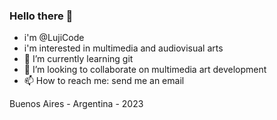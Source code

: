 ### Hello there 👋
- i'm @LujiCode
- i'm interested in multimedia and audiovisual arts
- 🌱 I’m currently learning git
- 👯 I’m looking to collaborate on multimedia art development
- 📫 How to reach me: send me an email

Buenos Aires - Argentina - 2023


<!--
**LujiCode/LujiCode** is a ✨ _special_ ✨ repository because its `README.md` (this file) appears on your GitHub profile.

Here are some ideas to get you started:

- 🤔 I’m looking for help with ...
- 💬 Ask me about ...
- 😄 Pronouns: ...
- ⚡ Fun fact: ...
-->
